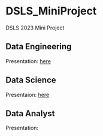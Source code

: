 # DSLS_MiniProject
DSLS 2023 Mini Project

## Data Engineering
Presentation: [here](https://docs.google.com/presentation/d/12J-pgVOhsu0eNNt6fKD_HGcL-g1ap5IT/edit?usp=sharing&ouid=115113570041634276047&rtpof=true&sd=true)

## Data Science
Presentaion: [here](https://github.com/louis-not/DSLS_MiniProject/blob/main/Data%20Science/Data%20Science_Report.pptx)

## Data Analyst
Presentation: 
